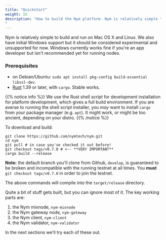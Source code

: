 ```yaml
---
title: "Quickstart"
weight: 15
description: "How to build the Nym platform. Nym is relatively simple to build and run on Mac OS X, Linux, and Windows.
"
---
```


Nym is relatively simple to build and run on Mac OS X and Linux. We also have initial Windows support but it should be considered experimental and unsupported for now. Windows currently works fine if you're an app developer but isn't recommended yet for running nodes.

### Prerequisites

* on Debian/Ubuntu: `sudo apt install pkg-config build-essential libssl-dev`. 
* [Rust](https://www.rust-lang.org/) 1.39 or later, with `cargo`. Stable works. 

{{% notice info %}}
We use the Rust shell script for development installation for platform development, which gives a full build environment. If you are averse to running the shell script installer,  you *may* want to install `cargo` from your package manager (e.g. `apt`). It might work, or might be too ancient, depending on your distro. 
{{% /notice %}}

To download and build:

```shell
git clone https://github.com/nymtech/nym.git
cd nym
git pull # in case you've checked it out before!
git checkout tags/v0.7.0 # <-- **VERY IMPORTANT**
cargo build --release
```

**Note:** the default branch you'll clone from Github, `develop`, is guaranteed to be broken and incompatible with the running testnet at all times. You **must** `git checkout tags/v0.7.0` in order to join the testnet. 

The above commands will compile into the `target/release` directory.

Quite a bit of stuff gets built, but you can ignore most of it. The key working parts are:

1. the Nym mixnode, `nym-mixnode`
2. the Nym gateway node, `nym-gateway`
3. the Nym client, `nym-client`
4. the Nym validator, `nym-validator`

In the next sections we'll try each of these out.
